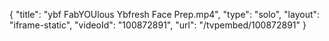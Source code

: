 {
    "title": "ybf FabYOUlous Ybfresh Face Prep.mp4",
    "type": "solo",
    "layout": "iframe-static",
    "videoId": "100872891",
    "url": "\/tvpembed\/100872891"
}